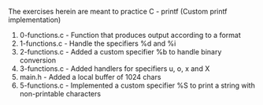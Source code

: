 The exercises herein are meant to practice C - printf (Custom printf implementation)

1. 0-functions.c -  Function that produces output according to a format 
2. 1-functions.c - Handle the specifiers %d and %i
3. 2-functions.c - Added a custom specifier %b to handle binary conversion
4. 3-functions.c - Added handlers for specifiers u, o, x and X
5. main.h - Added a local buffer of 1024 chars
6. 5-functions.c - Implemented a custom specifier %S to print a string with non-printable characters
